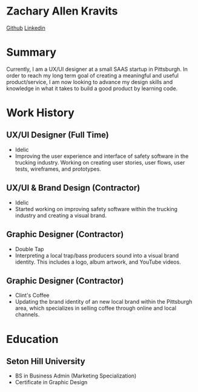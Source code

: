 # Zachary Allen Kravits

[Github](zakuxdesign.github.io)
[Linkedin](https://www.linkedin.com/in/zachary-allen-kravits/)

# Summary
Currently, I am a UX/UI designer at a small SAAS startup in Pittsburgh. In order to reach my long term goal of creating a meaningful and useful product/service, I am now looking to advance my design skills and knowledge in what it takes to build a good product by learning code.

# Work History

## UX/UI Designer (Full Time)
* Idelic
* Improving the user experience and interface of safety software in the trucking industry. Working on creating user stories, user flows, user tests, wireframes, and prototypes.

## UX/UI & Brand Design (Contractor)
* Idelic
* Started working on improving safety software within the trucking industry and creating a visual brand.

## Graphic Designer (Contractor)
* Double Tap
* Interpreting a local trap/bass producers sound into a visual brand identity. This includes a logo, album artwork, and YouTube videos.

## Graphic Designer (Contractor)
* Clint's Coffee
* Updating the brand identity of an new local brand within the Pittsburgh area, which specializes in selling coffee through online and local channels.

# Education

## Seton Hill University
* BS in Business Admin (Marketing Specialization)
* Certificate in Graphic Design
